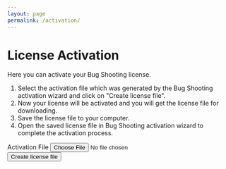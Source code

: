 ```yaml
---
layout: page
permalink: /activation/
---
```


<h1>License Activation</h1>
<p>Here you can activate your Bug Shooting license.</p>
<ol>
  <li>Select the activation file which was generated by the Bug Shooting activation wizard and click on "Create license file".</li>
  <li>Now your license will be activated and you will get the license file for downloading.</li>
  <li>Save the license file to your computer.</li>
  <li>Open the saved license file in Bug Shooting activation wizard to complete the activation process.</li>
</ol>

<div id="errorMessage" class="alert alert-danger" role="alert" style="display:none"></div>

<form id="submitform">
  <div class="row mb-3">
    <div class="form-group">
      <label for="activationfile" class="col-sm-2 col-form-label">Activation File</label>
      <input class="form-control" type="file" required name="activationfile" id="activationfile" >
    </div>
  </div>
  <div class="row mb-3">
    <div class="form-group">
      <button class="btn btn-lg btn-primary btn-block" type="submit">Create license file</button>
    </div>
  </div>
</form>

<script type="text/javascript">

  const form = document.getElementById('submitform');
  
  form.addEventListener('submit', (event) => {
    // disable default action
    event.preventDefault();
  
    var request = new XMLHttpRequest();
  
    request.addEventListener('load', function( event ) {
      form.reset();

      var tempEl = document.createElement("a");
      document.body.appendChild(tempEl);
      tempEl.style = "display: none";
      url = window.URL.createObjectURL(request.response);
      tempEl.href = url;
      tempEl.download = 'License.xml';
      tempEl.click();
      window.URL.revokeObjectURL(url);

    } );

    request.addEventListener('error', function( event ) {
      form.reset();
      document.getElementById("errorMessage").style.display = "block";
      document.getElementById("errorMessage").innerText = 'sss' + request.statusText;
    } );

    request.open("POST", "https://services.bugshooting.com/rest/activatelicense", true);
    request.responseType = "blob";
  
    var data = new FormData();
    data.append('activationfile', document.getElementById("activationfile").files[0]);
  
    request.send(data);
        
  });
 
</script>
